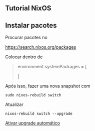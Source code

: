 ## Tutorial NixOS

## Instalar pacotes

Procurar pacotes no

 https://search.nixos.org/packages

 Colocar dentro de

  > environment.systemPackages = [
  >
  >  ] 


Após isso, fazer uma nova snapshot com

 `sudo nixos-rebuild switch`


Atualizar

`nixos-rebuild switch --upgrade` 

[Ativar upgrade automático](https://nlewo.github.io/nixos-manual-sphinx/installation/upgrading.xml.html#automatic-upgrades)
